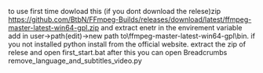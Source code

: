 to use first time dowload this (if you dont download the relese)zip https://github.com/BtbN/FFmpeg-Builds/releases/download/latest/ffmpeg-master-latest-win64-gpl.zip and extract enetr in the envirement variable add in user->path(edit)->new path to\ffmpeg-master-latest-win64-gpl\bin. if you not installed python install from the official website. extract the zip of relese and open first_start.bat after this you can open Breadcrumbs remove_language_and_subtitles_video.py

